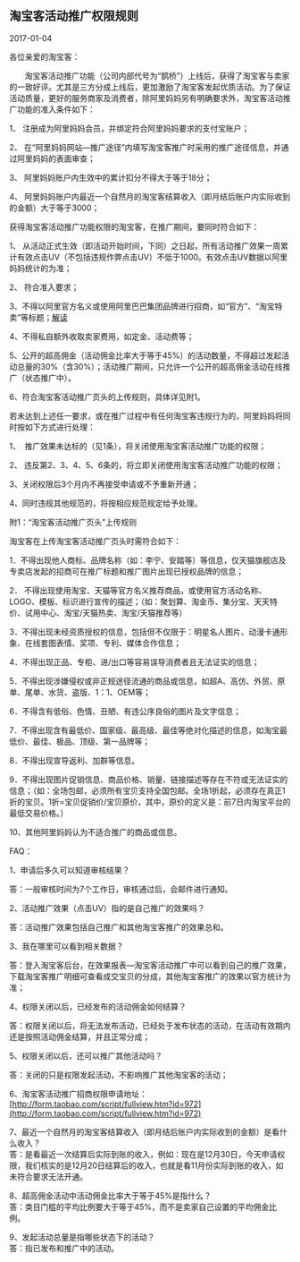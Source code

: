 ## 淘宝客活动推广权限规则

2017-01-04



各位亲爱的淘宝客：

       淘宝客活动推广功能（公司内部代号为“鹊桥”）上线后，获得了淘宝客与卖家的一致好评。尤其是三方分成上线后，更加激励了淘宝客发起优质活动。为了保证活动质量，更好的服务商家及消费者，除阿里妈妈另有明确要求外，淘宝客活动推广功能的准入条件如下：

1、 注册成为阿里妈妈会员，并绑定符合阿里妈妈要求的支付宝账户；

2、 在“阿里妈妈网站—推广途径”内填写淘宝客推广时采用的推广途径信息，并通过阿里妈妈的表面审查；

3、 阿里妈妈账户内生效中的累计扣分不得大于等于18分；

4、 阿里妈妈账户内最近一个自然月的淘宝客结算收入（即月结后账户内实际收到的金额）大于等于3000；



获得淘宝客活动推广功能权限的淘宝客，在推广期间，要同时符合如下：

1、 从活动正式生效（即活动开始时间，下同）之日起，所有活动推广效果一周累计有效点击UV（不包括违规作弊点击UV）不低于1000。有效点击UV数据以阿里妈妈统计的为准；

2、 符合准入要求；

3、不得以阿里官方名义或使用阿里巴巴集团品牌进行招商，如“官方”、“淘宝特卖”等标题；[解读](http://rule.alimama.com/#%21/announce/business/detail?id=8307063&knowledgeid=6709089)

4、不得私自额外收取卖家费用，如定金、活动费等；

5、公开的超高佣金（活动佣金比率大于等于45%）的活动数量，不得超过发起活动总量的30%（含30%）；活动推广期间，只允许一个公开的超高佣金活动在线推广（状态推广中）。

6、符合淘宝客活动推广页头的上传规则，具体详见附1。

若未达到上述任一要求，或在推广过程中有任何淘宝客违规行为的，阿里妈妈将同时按如下方式进行处理：

1、  推广效果未达标的（见1条），将关闭使用淘宝客活动推广功能的权限；

2、 违反第2、3、4、5、6条的，将立即关闭使用淘宝客活动推广功能的权限；

3、关闭权限后3个月内不再接受申请或不予重新开通；

4、同时违规其他规范的，将按相应规范规定给予处理。



附1：“淘宝客活动推广页头”上传规则

淘宝客在上传淘宝客活动推广页头时需符合如下：

1．不得出现他人商标、品牌名称（如：李宁、安踏等）等信息，仅天猫旗舰店及专卖店发起的招商可在推广标题和推广图片出现已授权品牌的信息；

2． 不得出现使用淘宝、天猫等官方名义推荐商品，或使用官方活动名称、LOGO、模板、标识进行宣传的描述；（如：聚划算、淘金币、集分宝、天天特价、试用中心、淘宝/天猫热卖、淘宝/天猫推荐等）

3．不得出现未经资质授权的信息，包括但不仅限于：明星名人图片、动漫卡通形象、在线套图表情、奖项、专利、媒体合作信息；

4．不得出现正品、专柜、进/出口等容易误导消费者且无法证实的信息；

5．不得出现涉嫌侵权或非正规途径流通的商品或信息，如超A、高仿、外贸、原单、尾单、水货、盗版、1：1、OEM等；

6．不得含有低俗、色情、丑陋、有违公序良俗的图片及文字信息；

7．不得出现含有最低价、国家级、最高级、最佳等绝对化描述的信息，如淘宝最低价、最佳、极品、顶级、第一品牌等；

8．不得出现宣导返利、加群等信息。

9．不得出现图片促销信息、商品价格、销量、链接描述等存在不符或无法证实的信息；（如：全场包邮，必须所有宝贝支持全国包邮。全场1折起，必须存在真正1折的宝贝。1折=宝贝促销价/宝贝原价，其中，原价的定义是：前7日内淘宝平台的最低交易价格。）

10、其他阿里妈妈认为不适合推广的商品或信息。



FAQ：

1、申请后多久可以知道审核结果？

答：一般审核时间为7个工作日，审核通过后，会邮件进行通知。



2、活动推广效果（点击UV）指的是自己推广的效果吗？

答：活动推广效果包括自己推广和其他淘宝客推广的效果总和。



3、我在哪里可以看到相关数据？

答：登入淘宝客后台，在效果报表—淘宝客活动推广中可以看到自己的推广效果，下载淘宝客推广明细可查看成交宝贝的分成，其他淘宝客推广的效果以官方统计为准；



4、权限关闭以后，已经发布的活动佣金如何结算？

答：权限关闭以后，将无法发布活动，已经处于发布状态的活动，在活动有效期内还是按照活动佣金结算，并且正常分成；



5、权限关闭以后，还可以推广其他活动吗？

答：关闭的只是权限发起活动，不影响推广其他淘宝客的活动；



6、淘宝客活动推广招商权限申请地址：[http://form.taobao.com/script/fullview.htm?id=972](http://form.taobao.com/script/fullview.htm?id=972)



7、最近一个自然月的淘宝客结算收入（即月结后账户内实际收到的金额）是看什么收入？  
 答：是看最近一次结算后实际到账的收入，例如：现在是12月30日，今天申请权限，我们核实的是12月20日结算后的收入，也就是看11月份实际到账的收入，如未符合要求无法开通。  
  
 8、超高佣金活动中活动佣金比率大于等于45%是指什么？  
 答：类目门槛的平均比例要大于等于45%，而不是卖家自己设置的平均佣金比例。  
  
 9、发起活动总量是指哪些状态下的活动？  
 答：指已发布和推广中的活动。



